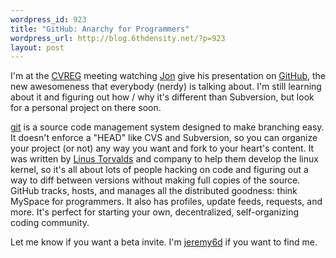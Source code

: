 ```yaml
--- 
wordpress_id: 923
title: "GitHub: Anarchy for Programmers"
wordpress_url: http://blog.6thdensity.net/?p=923
layout: post
---
```

<p>I'm at the <a href="http://cvreg.org">CVREG</a> meeting watching <a href="http://simplisticcomplexity.com">Jon</a> give his presentation on <a href="http://github.com">GitHub</a>, the new awesomeness that everybody (nerdy) is talking about.  I'm still learning about it and figuring out how / why it's different than Subversion, but look for a personal project on there soon.</p><p><a href="http://git.or.cz/">git</a> is a source code management system designed to make branching easy.  It doesn't enforce a "HEAD" like CVS and Subversion, so you can organize your project (or not) any way you want and fork to your heart's content. It was written by <a href="http://en.wikipedia.org/wiki/Linus_Torvalds">Linus Torvalds</a> and company to help them develop the linux kernel, so it's all about lots of people hacking on code and figuring out a way to diff between versions without making full copies of the source.  GitHub tracks, hosts, and manages all the distributed goodness: think MySpace for programmers.  It also has profiles, update feeds, requests, and more.  It's perfect for starting your own, decentralized, self-organizing coding community. </p><p>Let me know if you want a beta invite. I'm <a href="http://github.com/jeremy6d">jeremy6d</a> if you want to find me.</p>
